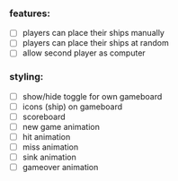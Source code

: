 ### features:
- [ ] players can place their ships manually
- [ ] players can place their ships at random
- [ ] allow second player as computer

### styling:
- [ ] show/hide toggle for own gameboard
- [ ] icons (ship) on gameboard
- [ ] scoreboard
- [ ] new game animation
- [ ] hit animation
- [ ] miss animation
- [ ] sink animation
- [ ] gameover animation
